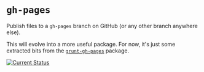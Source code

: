 # `gh-pages`

Publish files to a `gh-pages` branch on GitHub (or any other branch anywhere else).

This will evolve into a more useful package.  For now, it's just some extracted bits from the [`grunt-gh-pages`](https://www.npmjs.org/package/grunt-gh-pages) package.

[![Current Status](https://secure.travis-ci.org/tschaub/gh-pages.png?branch=master)](https://travis-ci.org/tschaub/gh-pages)
